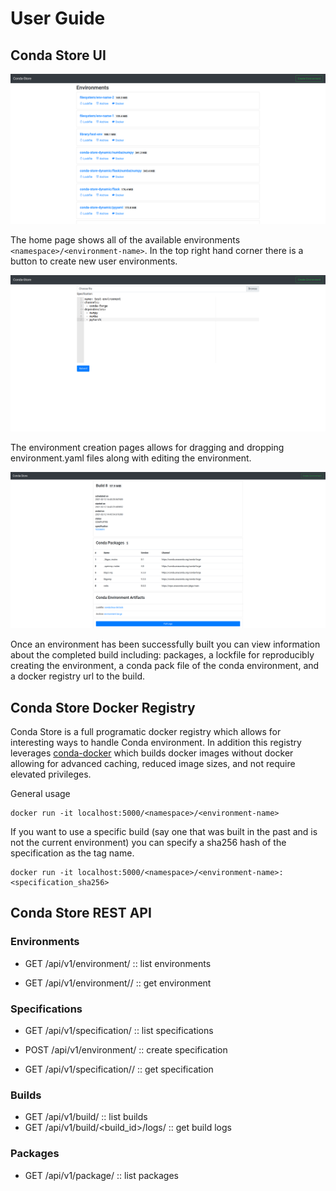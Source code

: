 # User Guide

## Conda Store UI

![Conda Store Homepage](_static/images/conda-store-ui-home-page.png)

The home page shows all of the available environments
`<namespace>/<environment-name>`. In the top right hand corner there
is a button to create new user environments.

![Conda Store Create Environment](_static/images/conda-store-ui-create-environment.png)

The environment creation pages allows for dragging and dropping
environment.yaml files along with editing the environment.

![Conda Store Build](_static/images/conda-store-ui-build.png)

Once an environment has been successfully built you can view
information about the completed build including: packages, a lockfile
for reproducibly creating the environment, a conda pack file of the
conda environment, and a docker registry url to the build.

## Conda Store Docker Registry

Conda Store is a full programatic docker registry which allows for
interesting ways to handle Conda environment. In addition this
registry leverages
[conda-docker](https://github.com/conda-incubator/conda-docker) which
builds docker images without docker allowing for advanced caching,
reduced image sizes, and not require elevated privileges.

General usage

```shell
docker run -it localhost:5000/<namespace>/<environment-name>
```

If you want to use a specific build (say one that was built in the
past and is not the current environment) you can specify a sha256 hash
of the specification as the tag name.

```shell
docker run -it localhost:5000/<namespace>/<environment-name>:<specification_sha256>
```

## Conda Store REST API

### Environments

 - GET /api/v1/environment/ :: list environments

 - GET /api/v1/environment/<environment-name>/ :: get environment
 
### Specifications

 - GET /api/v1/specification/ :: list specifications

 - POST /api/v1/environment/ :: create specification
 
 - GET /api/v1/specification/<sha256>/ :: get specification
 
### Builds

 - GET /api/v1/build/ :: list builds
 - GET /api/v1/build/<build_id>/logs/ :: get build logs

### Packages

 - GET /api/v1/package/ :: list packages
